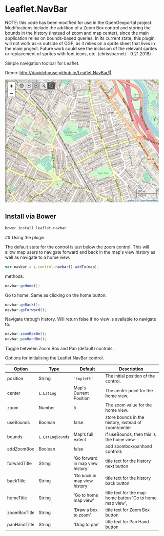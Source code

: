 Leaflet.NavBar
==============

NOTE: this code has been modified for use in the OpenGeoportal project.
Modifications include the addition of a Zoom Box control and storing the
bounds in the history (instead of zoom and map center), since the main
application relies on bounds-based queries. In its current state,
this plugin will not work as-is outside of OGP, as it relies on a sprite
sheet that lives in the main project. Future work could see the
inclusion of the relevant sprites or replacement of sprites with font
icons, etc.
(chrissbarnett - 9.21.2018)

Simple navigation toolbar for Leaflet.

Demo: http://davidchouse.github.io/Leaflet.NavBar/

![Leaflet.NavBar Screenshot](./screenshot.png)

## Install via Bower
````js
bower install leaflet-navbar
````

<a name="using" />
## Using the plugin

The default state for the control is just below the zoom control. This will allow map users to navigate forward and back in the map's view history as well as navigate to a home view.

````js
var navbar = L.control.navbar().addTo(map);
````

methods:
````js
navbar.goHome();
````
Go to home. Same as clicking on the home button.

````js
navbar.goBack();
navbar.goForward();
````
Navigate through history. Will return false if no view is available
to navigate to.

````js
navbar.zoomBoxOn();
navbar.panHandOn();
````
Toggle between Zoom Box and Pan (default) controls.



Options for initialising the Leaflet.NavBar control.

| Option | Type | Default | Description
| --- | --- | --- | ---
| position | String | `'topleft'` | The initial position of the control.
| center | `L.LatLng` | Map's Current Position | The center point for the home view.
| zoom | Number | `0` | The zoom value for the home view.
| useBounds | Boolean |  false | store bounds in the history, instead of zoom/center
| bounds | `L.LatLngBounds` | Map's full extent | if useBounds, then this is the home view
| addZoomBox | Boolean | false | add zoombox/panhand controls
| forwardTitle | String | 'Go forward in map view history' | title text for the history next button
| backTitle | String | 'Go back in map view history' | title text for the history back button
| homeTitle | String | 'Go to home map view' | title text for the map home button 'Go to home map view',
| zoomBoxTitle | String | 'Draw a box to zoom' | title text for Zoom Box button
| panHandTitle | String | 'Drag to pan' | title text for Pan Hand button

